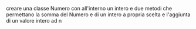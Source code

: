 creare una classe Numero con all'interno un intero e due metodi che permettano la somma del Numero e di un intero a propria scelta e l'aggiunta di un valore intero ad n
